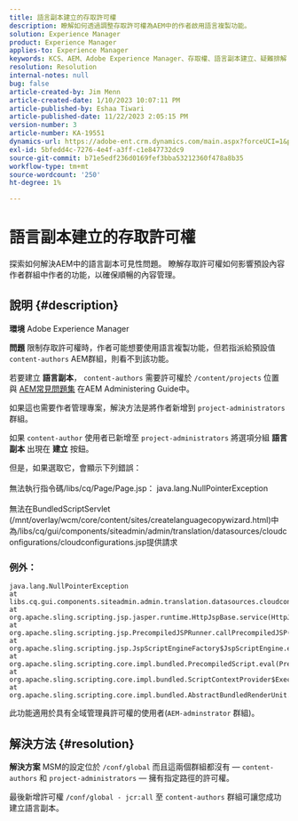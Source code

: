```yaml
---
title: 語言副本建立的存取許可權
description: 瞭解如何透過調整存取許可權為AEM中的作者啟用語言複製功能。
solution: Experience Manager
product: Experience Manager
applies-to: Experience Manager
keywords: KCS、AEM、Adobe Experience Manager、存取權、語言副本建立、疑難排解
resolution: Resolution
internal-notes: null
bug: false
article-created-by: Jim Menn
article-created-date: 1/10/2023 10:07:11 PM
article-published-by: Eshaa Tiwari
article-published-date: 11/22/2023 2:05:15 PM
version-number: 3
article-number: KA-19551
dynamics-url: https://adobe-ent.crm.dynamics.com/main.aspx?forceUCI=1&pagetype=entityrecord&etn=knowledgearticle&id=ded6421c-3391-ed11-aad1-6045bd006b4b
exl-id: 5bfedd4c-7276-4e4f-a3ff-c1e847732dc9
source-git-commit: b71e5edf236d0169fef3bba53212360f478a8b35
workflow-type: tm+mt
source-wordcount: '250'
ht-degree: 1%

---
```


# 語言副本建立的存取許可權


探索如何解決AEM中的語言副本可見性問題。 瞭解存取許可權如何影響預設內容作者群組中作者的功能，以確保順暢的內容管理。

## 說明 {#description}


<b>環境</b>
Adobe Experience Manager

<b>問題</b>
限制存取許可權時，作者可能想要使用語言複製功能，但若指派給預設值 `content-authors` AEM群組，則看不到該功能。

若要建立 <b>語言副本</b>， `content-authors` 需要許可權於 `/content/projects` 位置與 [AEM常見問題集](https://experienceleague.adobe.com/docs/experience-manager-65/administering/introduction/aem-faqs.html?lang=zh-Hant) 在AEM Administering Guide中。

如果這也需要作者管理專案，解決方法是將作者新增到 `project-administrators` 群組。

如果 `content-author` 使用者已新增至 `project-administrators` 將選項分組 <b>語言副本</b> 出現在 <b>建立</b> 按鈕。

但是，如果選取它，會顯示下列錯誤：
<br><br>無法執行指令碼/libs/cq/Page/Page.jsp： java.lang.NullPointerException<br><br>
無法在BundledScriptServlet (/mnt/overlay/wcm/core/content/sites/createlanguagecopywizard.html)中為/libs/cq/gui/components/siteadmin/admin/translation/datasources/cloudconfigurations/cloudconfigurations.jsp提供請求

### 例外：


```
java.lang.NullPointerException
at libs.cq.gui.components.siteadmin.admin.translation.datasources.cloudconfigurations.cloudconfigurations__002e__jsp._jspService(cloudconfigurations__002e__jsp.java:183)
at org.apache.sling.scripting.jsp.jasper.runtime.HttpJspBase.service(HttpJspBase.java:70)
at org.apache.sling.scripting.jsp.PrecompiledJSPRunner.callPrecompiledJSP(PrecompiledJSPRunner.java:72)
at org.apache.sling.scripting.jsp.JspScriptEngineFactory$JspScriptEngine.eval(JspScriptEngineFactory.java:583)
at org.apache.sling.scripting.core.impl.bundled.PrecompiledScript.eval(PrecompiledScript.java:56)
at org.apache.sling.scripting.core.impl.bundled.ScriptContextProvider$ExecutableContext.eval(ScriptContextProvider.java:170)
at org.apache.sling.scripting.core.impl.bundled.AbstractBundledRenderUnit.eval(AbstractBundledRenderUnit.java:135)
```


此功能適用於具有全域管理員許可權的使用者(`AEM-adminstrator` 群組)。


## 解決方法 {#resolution}


<b>解決方案</b>
MSM的設定位於 `/conf/global` 而且這兩個群組都沒有 —  `content-authors` 和 `project-administrators`  — 擁有指定路徑的許可權。

最後新增許可權 `/conf/global - jcr:all` 至 `content-authors` 群組可讓您成功建立語言副本。
